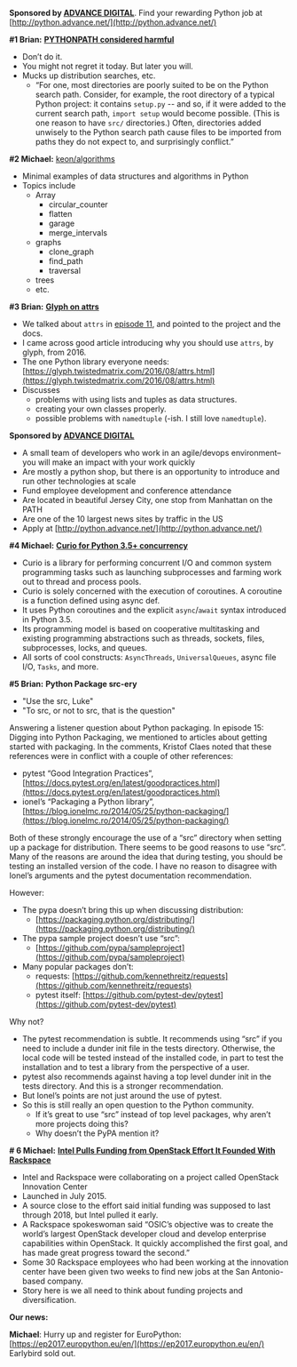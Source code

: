 **Sponsored by [ADVANCE DIGITAL](http://python.advance.net/)**. Find your rewarding Python job at [http://python.advance.net/](http://python.advance.net/)

**#1 Brian:** [**PYTHONPATH considered harmful**](https://orbifold.xyz/pythonpath.html)

- Don’t do it.
- You might not regret it today. But later you will.
- Mucks up distribution searches, etc.
  - “For one, most directories are poorly suited to be on the Python search path. Consider, for example, the root directory of a typical Python project: it contains `setup.py` -- and so, if it were added to the current search path, `import setup` would become possible. (This is one reason to have `src/` directories.) Often, directories added unwisely to the Python search path cause files to be imported from paths they do not expect to, and surprisingly conflict.”

**#2 Michael:** [keon/algorithms](https://github.com/keon/algorithms)

- Minimal examples of data structures and algorithms in Python
- Topics include
  - Array
    - circular_counter
    - flatten
    - garage
    - merge_intervals
  - graphs
    - clone_graph
    - find_path
    - traversal
  - trees
  - etc.

**#3 Brian:** **[Glyph on attrs](https://glyph.twistedmatrix.com/2016/08/attrs.html)**

- We talked about `attrs` in [episode 11](https://pythonbytes.fm/11), and pointed to the project and the docs.
- I came across good article introducing why you should use `attrs`, by glyph, from 2016.
- The one Python library everyone needs: [https://glyph.twistedmatrix.com/2016/08/attrs.html](https://glyph.twistedmatrix.com/2016/08/attrs.html)
- Discusses 
  - problems with using lists and tuples as data structures.
  - creating your own classes properly. 
  - possible problems with `namedtuple` (-ish. I still love `namedtuple`).

**Sponsored by [ADVANCE DIGITAL](http://python.advance.net/)**

- A small team of developers who work in an agile/devops environment– you will make an impact with your work quickly
- Are mostly a python shop, but there is an opportunity to introduce and run other technologies at scale
- Fund employee development and conference attendance
- Are located in beautiful Jersey City, one stop from Manhattan on the PATH
- Are one of the 10 largest news sites by traffic in the US
- Apply at [http://python.advance.net/](http://python.advance.net/)

**#4 Michael:** [**Curio for Python 3.5+ concurrency**](https://github.com/dabeaz/curio)

- Curio is a library for performing concurrent I/O and common system programming tasks such as launching subprocesses and farming work out to thread and process pools. 
- Curio is solely concerned with the execution of coroutines. A coroutine is a function defined using async def.
- It uses Python coroutines and the explicit `async`/`await` syntax introduced in Python 3.5. 
- Its programming model is based on cooperative multitasking and existing programming abstractions such as threads, sockets, files, subprocesses, locks, and queues. 
- All sorts of cool constructs: `AsyncThreads`, `UniversalQueues`, async file I/O, `Tasks`, and more.

**#5 Brian:** **Python Package src-ery**

- "Use the src, Luke"
- "To src, or not to src, that is the question"

Answering a listener question about Python packaging.
In episode 15: Digging into Python Packaging, we mentioned to articles about getting started with packaging. 
In the comments, Kristof Claes noted that these references were in conflict with a couple of other references:

  - pytest “Good Integration Practices”, [https://docs.pytest.org/en/latest/goodpractices.html](https://docs.pytest.org/en/latest/goodpractices.html)
  - ionel’s “Packaging a Python library”, [https://blog.ionelmc.ro/2014/05/25/python-packaging/](https://blog.ionelmc.ro/2014/05/25/python-packaging/)

Both of these strongly encourage the use of a “src” directory when setting up a package for distribution.
There seems to be good reasons to use “src”. Many of the reasons are around the idea that during testing, you should be testing an installed version of the code. I have no reason to disagree with Ionel’s arguments and the pytest documentation recommendation.

However:

  - The pypa doesn’t bring this up when discussing distribution: 
    - [https://packaging.python.org/distributing/](https://packaging.python.org/distributing/)
  - The pypa sample project doesn’t use “src”:
    - [https://github.com/pypa/sampleproject](https://github.com/pypa/sampleproject)
  - Many popular packages don’t:
    - requests: [https://github.com/kennethreitz/requests](https://github.com/kennethreitz/requests)
    - pytest itself: [https://github.com/pytest-dev/pytest](https://github.com/pytest-dev/pytest)
    

Why not?

  - The pytest recommendation is subtle. It recommends using “src” if you need to include a dunder init file in the tests directory. Otherwise, the local code will be tested instead of the installed code, in part to test the installation and to test a library from the perspective of a user.
  - pytest also recommends against having a top level dunder init in the tests directory. And this is a stronger recommendation.
  - But Ionel’s points are not just around the use of pytest.
  - So this is still really an open question to the Python community.
    - If it’s great to use “src” instead of top level packages, why aren’t more projects doing this?
    - Why doesn’t the PyPA mention it?

**# 6 Michael:** [**Intel Pulls Funding from OpenStack Effort It Founded With Rackspace**](http://fortune.com/2017/04/14/intel-openstack-project-rackspace/)

- Intel and Rackspace were collaborating on a project called OpenStack Innovation Center
- Launched in July 2015. 
- A source close to the effort said initial funding was supposed to last through 2018, but Intel pulled it early.
- A Rackspace spokeswoman said “OSIC’s objective was to create the world’s largest OpenStack developer cloud and develop enterprise capabilities within OpenStack. It quickly accomplished the first goal, and has made great progress toward the second.”
- Some 30 Rackspace employees who had been working at the innovation center have been given two weeks to find new jobs at the San Antonio-based company.
- Story here is we all need to think about funding projects and diversification.

**Our news:**

**Michael**: 
Hurry up and register for EuroPython: [https://ep2017.europython.eu/en/](https://ep2017.europython.eu/en/) Earlybird sold out.

